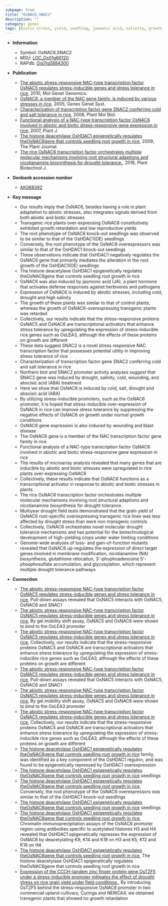 ```yaml
---
subpage: true
title: "OsNAC6,SNAC2"
description: ""
category: genes
tags: [biotic stress, yield, seedling, jasmonic acid, salinity, growth, transcription factor, reproductive, salt, defense response, drought, disease, blast disease, salt tolerance, defense, abiotic stress, jasmonic, root, blast, grain, development, tolerance, grain yield, drought tolerance, stress, drought stress, drought stress ]
---
```


* **Information**  
    + Symbol: OsNAC6,SNAC2  
    + MSU: [LOC_Os01g66120](http://rice.plantbiology.msu.edu/cgi-bin/ORF_infopage.cgi?orf=LOC_Os01g66120)  
    + RAPdb: [Os01g0884300](http://rapdb.dna.affrc.go.jp/viewer/gbrowse_details/irgsp1?name=Os01g0884300)  

* **Publication**  
    + [The abiotic stress-responsive NAC-type transcription factor OsNAC5 regulates stress-inducible genes and stress tolerance in rice](http://www.ncbi.nlm.nih.gov/pubmed?term=The+abiotic+stress-responsive+NAC-type+transcription+factor+OsNAC5+regulates+stress-inducible+genes+and+stress+tolerance+in+rice%5BTitle%5D), 2010, Mol Genet Genomics.
    + [OsNAC6, a member of the NAC gene family, is induced by various stresses in rice](http://www.ncbi.nlm.nih.gov/pubmed?term=OsNAC6,+a+member+of+the+NAC+gene+family,+is+induced+by+various+stresses+in+rice%5BTitle%5D), 2005, Genes Genet Syst.
    + [Characterization of transcription factor gene SNAC2 conferring cold and salt tolerance in rice](http://www.ncbi.nlm.nih.gov/pubmed?term=Characterization+of+transcription+factor+gene+SNAC2+conferring+cold+and+salt+tolerance+in+rice%5BTitle%5D), 2008, Plant Mol Biol.
    + [Functional analysis of a NAC-type transcription factor OsNAC6 involved in abiotic and biotic stress-responsive gene expression in rice](http://www.ncbi.nlm.nih.gov/pubmed?term=Functional+analysis+of+a+NAC-type+transcription+factor+OsNAC6+involved+in+abiotic+and+biotic+stress-responsive+gene+expression+in+rice%5BTitle%5D), 2007, Plant J.
    + [The histone deacetylase OsHDAC1 epigenetically regulates theOsNAC6gene that controls seedling root growth in rice](http://www.ncbi.nlm.nih.gov/pubmed?term=The+histone+deacetylase+OsHDAC1+epigenetically+regulates+theOsNAC6gene+that+controls+seedling+root+growth+in+rice%5BTitle%5D), 2009, The Plant Journal.
    + [The rice OsNAC6 transcription factor orchestrates multiple molecular mechanisms involving root structural adaptions and nicotianamine biosynthesis for drought tolerance.](http://www.ncbi.nlm.nih.gov/pubmed?term=The+rice+OsNAC6+transcription+factor+orchestrates+multiple+molecular+mechanisms+involving+root+structural+adaptions+and+nicotianamine+biosynthesis+for+drought+tolerance.%5BTitle%5D), 2016, Plant Biotechnol J.

* **Genbank accession number**  
    + [AK068392](http://www.ncbi.nlm.nih.gov/nuccore/AK068392)

* **Key message**  
    + Our results imply that OsNAC6, besides having a role in plant adaptation to abiotic stresses, also integrates signals derived from both abiotic and biotic stresses
    + Transgenic rice plants over-expressing OsNAC6 constitutively exhibited growth retardation and low reproductive yields
    + The root phenotype of OsNAC6 knock-out seedlings was observed to be similar to that of the OsHDAC1(OE) seedlings
    + Conversely, the root phenotype of the OsNAC6 overexpressors was similar to that of the OsHDAC1 knock-out seedlings
    + These observations indicate that OsHDAC1 negatively regulates the OsNAC6 gene that primarily mediates the alteration in the root growth of the OsHDAC1(OE) seedlings
    + The histone deacetylase OsHDAC1 epigenetically regulates theOsNAC6gene that controls seedling root growth in rice
    + OsNAC6 was also induced by jasmonic acid (JA), a plant hormone that activates defense responses against herbivores and pathogens
    + Expression of OsNAC6 is induced by abiotic stresses, including cold, drought and high salinity
    + The growth of these plants was similar to that of control plants, whereas the growth of OsNAC6-overexpressing transgenic plants was retarded
    + Collectively, our results indicate that the stress-responsive proteins OsNAC5 and OsNAC6 are transcriptional activators that enhance stress tolerance by upregulating the expression of stress-inducible rice genes such as OsLEA3, although the effects of these proteins on growth are different
    + These data suggest SNAC2 is a novel stress responsive NAC transcription factor that possesses potential utility in improving stress tolerance of rice
    + Characterization of transcription factor gene SNAC2 conferring cold and salt tolerance in rice
    + Northern blot and SNAC2 promoter activity analyses suggest that SNAC2 gene was induced by drought, salinity, cold, wounding, and abscisic acid (ABA) treatment
    + Here we show that OsNAC6 is induced by cold, salt, drought and abscisic acid (ABA)
    + By utilizing stress-inducible promoters, such as the OsNAC6 promoter, it is hoped that stress-inducible over-expression of OsNAC6 in rice can improve stress tolerance by suppressing the negative effects of OsNAC6 on growth under normal growth conditions
    + OsNAC6 gene expression is also induced by wounding and blast disease
    + The OsNAC6 gene is a member of the NAC transcription factor gene family in rice
    + Functional analysis of a NAC-type transcription factor OsNAC6 involved in abiotic and biotic stress-responsive gene expression in rice
    + The results of microarray analysis revealed that many genes that are inducible by abiotic and biotic stresses were upregulated in rice plants over-expressing OsNAC6
    + Collectively, these results indicate that OsNAC6 functions as a transcriptional activator in response to abiotic and biotic stresses in plants
    + The rice OsNAC6 transcription factor orchestrates multiple molecular mechanisms involving root structural adaptions and nicotianamine biosynthesis for drought tolerance.
    + Multiyear drought field tests demonstrated that the grain yield of OsNAC6 root-specific overexpressing transgenic rice lines was less affected by drought stress than were non-transgenic controls
    + Collectively, OsNAC6 orchestrates novel molecular drought tolerance mechanisms and has potential for the biotechnological development of high-yielding crops under water limiting conditions
    + Genome-wide analyses of loss- and gain-of-function mutants revealed that OsNAC6 up-regulates the expression of direct target genes involved in membrane modification, nicotianamine (NA) biosynthesis, glutathione relocation, 3'-phophoadenosine 5'-phosphosulfate accumulation, and glycosylation, which represent multiple drought tolerance pathways

* **Connection**  
    + [The abiotic stress-responsive NAC-type transcription factor OsNAC5 regulates stress-inducible genes and stress tolerance in rice](http://www.ncbi.nlm.nih.gov/pubmed?term=The+abiotic+stress-responsive+NAC-type+transcription+factor+OsNAC5+regulates+stress-inducible+genes+and+stress+tolerance+in+rice%5BTitle%5D), Pull-down assays revealed that OsNAC5 interacts with OsNAC5, OsNAC6 and SNAC1
    + [The abiotic stress-responsive NAC-type transcription factor OsNAC5 regulates stress-inducible genes and stress tolerance in rice](http://www.ncbi.nlm.nih.gov/pubmed?term=The+abiotic+stress-responsive+NAC-type+transcription+factor+OsNAC5+regulates+stress-inducible+genes+and+stress+tolerance+in+rice%5BTitle%5D), By gel mobility shift assay, OsNAC5 and OsNAC6 were shown to bind to the OsLEA3 promoter
    + [The abiotic stress-responsive NAC-type transcription factor OsNAC5 regulates stress-inducible genes and stress tolerance in rice](http://www.ncbi.nlm.nih.gov/pubmed?term=The+abiotic+stress-responsive+NAC-type+transcription+factor+OsNAC5+regulates+stress-inducible+genes+and+stress+tolerance+in+rice%5BTitle%5D), Collectively, our results indicate that the stress-responsive proteins OsNAC5 and OsNAC6 are transcriptional activators that enhance stress tolerance by upregulating the expression of stress-inducible rice genes such as OsLEA3, although the effects of these proteins on growth are different
    + [The abiotic stress-responsive NAC-type transcription factor OsNAC5 regulates stress-inducible genes and stress tolerance in rice](http://www.ncbi.nlm.nih.gov/pubmed?term=The+abiotic+stress-responsive+NAC-type+transcription+factor+OsNAC5+regulates+stress-inducible+genes+and+stress+tolerance+in+rice%5BTitle%5D), Pull-down assays revealed that OsNAC5 interacts with OsNAC5, OsNAC6 and SNAC1
    + [The abiotic stress-responsive NAC-type transcription factor OsNAC5 regulates stress-inducible genes and stress tolerance in rice](http://www.ncbi.nlm.nih.gov/pubmed?term=The+abiotic+stress-responsive+NAC-type+transcription+factor+OsNAC5+regulates+stress-inducible+genes+and+stress+tolerance+in+rice%5BTitle%5D), By gel mobility shift assay, OsNAC5 and OsNAC6 were shown to bind to the OsLEA3 promoter
    + [The abiotic stress-responsive NAC-type transcription factor OsNAC5 regulates stress-inducible genes and stress tolerance in rice](http://www.ncbi.nlm.nih.gov/pubmed?term=The+abiotic+stress-responsive+NAC-type+transcription+factor+OsNAC5+regulates+stress-inducible+genes+and+stress+tolerance+in+rice%5BTitle%5D), Collectively, our results indicate that the stress-responsive proteins OsNAC5 and OsNAC6 are transcriptional activators that enhance stress tolerance by upregulating the expression of stress-inducible rice genes such as OsLEA3, although the effects of these proteins on growth are different
    + [The histone deacetylase OsHDAC1 epigenetically regulates theOsNAC6gene that controls seedling root growth in rice](NAC) family, was identified as a key component of the OsHDAC1 regulon, and was found to be epigenetically repressed by OsHDAC1 overexpression
    + [The histone deacetylase OsHDAC1 epigenetically regulates theOsNAC6gene that controls seedling root growth in rice](OE) seedlings
    + [The histone deacetylase OsHDAC1 epigenetically regulates theOsNAC6gene that controls seedling root growth in rice](http://www.ncbi.nlm.nih.gov/pubmed?term=The+histone+deacetylase+OsHDAC1+epigenetically+regulates+theOsNAC6gene+that+controls+seedling+root+growth+in+rice%5BTitle%5D), Conversely, the root phenotype of the OsNAC6 overexpressors was similar to that of the OsHDAC1 knock-out seedlings
    + [The histone deacetylase OsHDAC1 epigenetically regulates theOsNAC6gene that controls seedling root growth in rice](OE) seedlings
    + [The histone deacetylase OsHDAC1 epigenetically regulates theOsNAC6gene that controls seedling root growth in rice](http://www.ncbi.nlm.nih.gov/pubmed?term=The+histone+deacetylase+OsHDAC1+epigenetically+regulates+theOsNAC6gene+that+controls+seedling+root+growth+in+rice%5BTitle%5D), Chromatin immunoprecipitation assays of the OsNAC6 promoter region using antibodies specific to acetylated histones H3 and H4 revealed that OsHDAC1 epigenetically represses the expression of OsNAC6 by deacetylating K9, K14 and K18 on H3 and K5, K12 and K16 on H4
    + [The histone deacetylase OsHDAC1 epigenetically regulates theOsNAC6gene that controls seedling root growth in rice](http://www.ncbi.nlm.nih.gov/pubmed?term=The+histone+deacetylase+OsHDAC1+epigenetically+regulates+theOsNAC6gene+that+controls+seedling+root+growth+in+rice%5BTitle%5D), The histone deacetylase OsHDAC1 epigenetically regulates theOsNAC6gene that controls seedling root growth in rice
    + [Expression of the CCCH-tandem zinc finger protein gene OsTZF5 under a stress-inducible promoter mitigates the effect of drought stress on rice grain yield under field conditions.](http://www.ncbi.nlm.nih.gov/pubmed?term=Expression+of+the+CCCH-tandem+zinc+finger+protein+gene+OsTZF5+under+a+stress-inducible+promoter+mitigates+the+effect+of+drought+stress+on+rice+grain+yield+under+field+conditions.%5BTitle%5D),  By introducing OsTZF5 behind the stress-responsive OsNAC6 promoter in two commercial upland cultivars, Curinga and NERICA4, we obtained transgenic plants that showed no growth retardation



